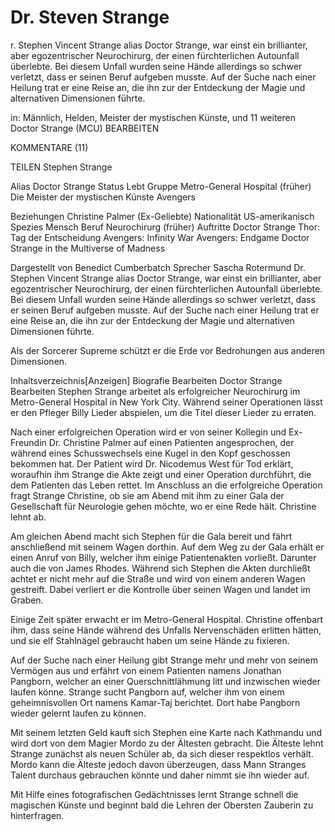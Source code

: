 # Dr. Steven Strange

r. Stephen Vincent Strange alias Doctor Strange, war einst ein brillianter, aber egozentrischer Neurochirurg, der einen fürchterlichen Autounfall überlebte. Bei diesem Unfall wurden seine Hände allerdings so schwer verletzt, dass er seinen Beruf aufgeben musste. Auf der Suche nach einer Heilung trat er eine Reise an, die ihn zur der Entdeckung der Magie und alternativen Dimensionen führte.


in:
Männlich, Helden, Meister der mystischen Künste, und 11 weiteren
Doctor Strange (MCU)
BEARBEITEN
 
KOMMENTARE (11)
 
TEILEN
Stephen Strange

Alias
Doctor Strange
Status
Lebt
Gruppe
Metro-General Hospital (früher)
Die Meister der mystischen Künste
Avengers

Beziehungen
Christine Palmer (Ex-Geliebte)
Nationalität
US-amerikanisch
Spezies
Mensch
Beruf
Neurochirurg (früher)
Auftritte
Doctor Strange
Thor: Tag der Entscheidung
Avengers: Infinity War
Avengers: Endgame
Doctor Strange in the Multiverse of Madness

Dargestellt von
Benedict Cumberbatch
Sprecher
Sascha Rotermund
Dr. Stephen Vincent Strange alias Doctor Strange, war einst ein brillianter, aber egozentrischer Neurochirurg, der einen fürchterlichen Autounfall überlebte. Bei diesem Unfall wurden seine Hände allerdings so schwer verletzt, dass er seinen Beruf aufgeben musste. Auf der Suche nach einer Heilung trat er eine Reise an, die ihn zur der Entdeckung der Magie und alternativen Dimensionen führte.

Als der Sorcerer Supreme schützt er die Erde vor Bedrohungen aus anderen Dimensionen.

Inhaltsverzeichnis[Anzeigen]
Biografie Bearbeiten
Doctor Strange Bearbeiten
Stephen Strange arbeitet als erfolgreicher Neurochirurg im Metro-General Hospital in New York City. Während seiner Operationen lässt er den Pfleger Billy Lieder abspielen, um die Titel dieser Lieder zu erraten.

Nach einer erfolgreichen Operation wird er von seiner Kollegin und Ex-Freundin Dr. Christine Palmer auf einen Patienten angesprochen, der während eines Schusswechsels eine Kugel in den Kopf geschossen bekommen hat. Der Patient wird Dr. Nicodemus West für Tod erklärt, woraufhin ihm Strange die Akte zeigt und einer Operation durchführt, die dem Patienten das Leben rettet. Im Anschluss an die erfolgreiche Operation fragt Strange Christine, ob sie am Abend mit ihm zu einer Gala der Gesellschaft für Neurologie gehen möchte, wo er eine Rede hält. Christine lehnt ab.

Am gleichen Abend macht sich Stephen für die Gala bereit und fährt anschließend mit seinem Wagen dorthin. Auf dem Weg zu der Gala erhält er einen Anruf von Billy, welcher ihm einige Patientenakten vorließt. Darunter auch die von James Rhodes. Während sich Stephen die Akten durchließt achtet er nicht mehr auf die Straße und wird von einem anderen Wagen gestreift. Dabei verliert er die Kontrolle über seinen Wagen und landet im Graben.

Einige Zeit später erwacht er im Metro-General Hospital. Christine offenbart ihm, dass seine Hände während des Unfalls Nervenschäden erlitten hätten, und sie elf Stahlnägel gebraucht haben um seine Hände zu fixieren.

Auf der Suche nach einer Heilung gibt Strange mehr und mehr von seinem Vermögen aus und erfährt von einem Patienten namens Jonathan Pangborn, welcher an einer Querschnittlähmung litt und inzwischen wieder laufen könne. Strange sucht Pangborn auf, welcher ihm von einem geheimnisvollen Ort namens Kamar-Taj berichtet. Dort habe Pangborn wieder gelernt laufen zu können.

Mit seinem letzten Geld kauft sich Stephen eine Karte nach Kathmandu und wird dort von dem Magier Mordo zu der Ältesten gebracht. Die Älteste lehnt Strange zunächst als neuen Schüler ab, da sich dieser respektlos verhält. Mordo kann die Älteste jedoch davon überzeugen, dass Mann Stranges Talent durchaus gebrauchen könnte und daher nimmt sie ihn wieder auf. 

Mit Hilfe eines fotografischen Gedächtnisses lernt Strange schnell die magischen Künste und beginnt bald die Lehren der Obersten Zauberin zu hinterfragen.